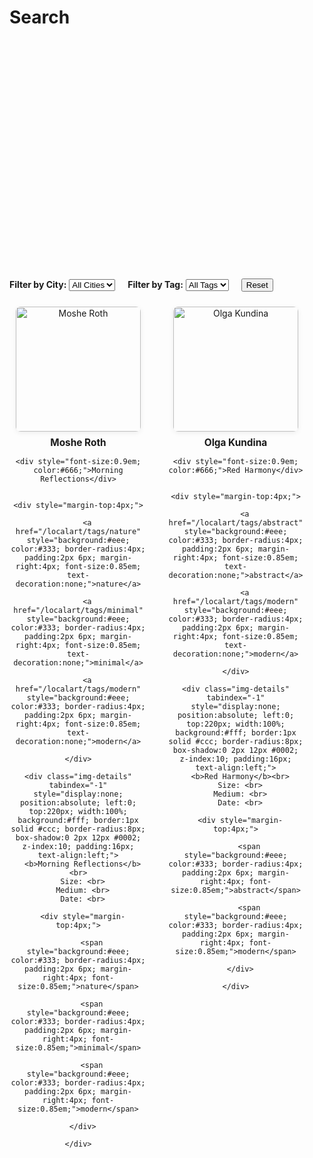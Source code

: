 # Search

<!-- Map of Israel -->
<link rel="stylesheet" href="https://unpkg.com/leaflet@1.9.4/dist/leaflet.css" />
<div id="artist-map" style="height: 350px; margin-bottom: 32px; border-radius: 8px; overflow: hidden;"></div>
<script src="https://unpkg.com/leaflet@1.9.4/dist/leaflet.js"></script>
<script>
var map, markers = [], artistData;
document.addEventListener('DOMContentLoaded', function() {
  map = L.map('artist-map').setView([31.5, 34.8], 8); // Center on Israel
  L.tileLayer('https://{s}.tile.openstreetmap.org/{z}/{x}/{y}.png', {
    maxZoom: 18,
    attribution: '© OpenStreetMap contributors'
  }).addTo(map);
  artistData = [{"area": "", "artist_name": "Moshe Roth", "city": "Hod Hasharon", "lat": 32.1557, "lon": 34.8932, "slug": "mosheroth"}, {"area": "", "artist_name": "Olga Kundina", "city": "Tel Aviv", "lat": 32.0853, "lon": 34.7818, "slug": "okundina"}];
  artistData.forEach(function(artist) {
    var marker = L.marker([artist.lat, artist.lon]).addTo(map);
    marker.bindPopup('<b>' + artist.artist_name + '</b><br>' + (artist.city || '') + (artist.area ? ', ' + artist.area : ''));
    marker.on('click', function() {
      filterArtistsByLocation(artist.lat, artist.lon);
    });
    markers.push({ marker: marker, lat: artist.lat, lon: artist.lon, city: artist.city, area: artist.area });
  });
  window.resetArtistFilter = function() {
    document.getElementById('city-filter').value = '';
    document.getElementById('tag-filter').value = '';
    filterArtists();
    map.setView([31.5, 34.8], 8);
  }
});
function filterArtistsByLocation(lat, lon) {
  var cards = document.querySelectorAll('.artist-card');
  cards.forEach(function(card) {
    var clat = card.getAttribute('data-lat');
    var clon = card.getAttribute('data-lon');
    card.style.display = (clat == lat && clon == lon) ? '' : 'none';
  });
  map.setView([lat, lon], 12);
}
function filterArtists() {
  var city = document.getElementById('city-filter').value;
  var tag = document.getElementById('tag-filter').value;
  var cards = document.querySelectorAll('.artist-card');
  var found = false;
  var bounds = [];
  cards.forEach(function(card) {
    var match = true;
    if (city && card.getAttribute('data-city') !== city) match = false;
    if (tag) {
      var tags = card.getAttribute('data-tags').split(',');
      if (tags.indexOf(tag) === -1) match = false;
    }
    card.style.display = match ? '' : 'none';
    if (match && card.getAttribute('data-lat') && card.getAttribute('data-lon')) {
      bounds.push([parseFloat(card.getAttribute('data-lat')), parseFloat(card.getAttribute('data-lon'))]);
      found = true;
    }
  });
  if (found && bounds.length > 0) {
    if (bounds.length === 1) {
      map.setView(bounds[0], 12);
    } else {
      map.fitBounds(bounds, {padding: [30, 30]});
    }
  } else {
    map.setView([31.5, 34.8], 8);
  }
}
</script>

<!-- Filter UI -->
<div style="margin-bottom: 24px;">
  <label for="city-filter"><b>Filter by City:</b></label>
  <select id="city-filter" onchange="filterArtists()">
    <option value="">All Cities</option>
    
      <option value="Hod Hasharon">Hod Hasharon</option>
    
      <option value="Tel Aviv">Tel Aviv</option>
    
  </select>
  <label for="tag-filter" style="margin-left:16px;"><b>Filter by Tag:</b></label>
  <select id="tag-filter" onchange="filterArtists()">
    <option value="">All Tags</option>
    
      <option value="abstract">abstract</option>
    
      <option value="animals">animals</option>
    
      <option value="black_and_white">black_and_white</option>
    
      <option value="classic">classic</option>
    
      <option value="colorful">colorful</option>
    
      <option value="digital">digital</option>
    
      <option value="landscape">landscape</option>
    
      <option value="minimal">minimal</option>
    
      <option value="modern">modern</option>
    
      <option value="nature">nature</option>
    
      <option value="people">people</option>
    
      <option value="portrait">portrait</option>
    
      <option value="surreal">surreal</option>
    
      <option value="traditional">traditional</option>
    
      <option value="urban">urban</option>
    
  </select>
  <button onclick="resetArtistFilter()" style="margin-left:16px;">Reset</button>
</div>

<div id="artist-grid" style="display: flex; flex-wrap: wrap; gap: 32px; justify-content: flex-start;">

  <div class="artist-card" data-city="Hod Hasharon" data-lat="32.1557" data-lon="34.8932" data-tags="nature,minimal,modern" style="text-align:center; width:220px; margin-bottom:32px; position:relative;">
    <a href="/localart/artists/mosheroth/" style="display:inline-block;">
      <span style="position:relative; display:inline-block;">
        <img src="/localart/assets/artists/mosheroth/2.png" alt="Moshe Roth" style="width:200px; height:200px; object-fit:cover; border-radius:8px; box-shadow:0 2px 8px #0001;" />
      </span>
    </a>
    <div style="margin-top:8px; font-weight:bold; font-size:1.1em;">
      <a href="/localart/artists/mosheroth/" style="text-decoration:none; color:inherit;">Moshe Roth</a>
    </div>
    
    <div style="font-size:0.9em; color:#666;">Morning Reflections</div>
    
    
    <div style="margin-top:4px;">
      
        <a href="/localart/tags/nature" style="background:#eee; color:#333; border-radius:4px; padding:2px 6px; margin-right:4px; font-size:0.85em; text-decoration:none;">nature</a>
      
        <a href="/localart/tags/minimal" style="background:#eee; color:#333; border-radius:4px; padding:2px 6px; margin-right:4px; font-size:0.85em; text-decoration:none;">minimal</a>
      
        <a href="/localart/tags/modern" style="background:#eee; color:#333; border-radius:4px; padding:2px 6px; margin-right:4px; font-size:0.85em; text-decoration:none;">modern</a>
      
    </div>
    
    <div class="img-details" tabindex="-1" style="display:none; position:absolute; left:0; top:220px; width:100%; background:#fff; border:1px solid #ccc; border-radius:8px; box-shadow:0 2px 12px #0002; z-index:10; padding:16px; text-align:left;">
      <b>Morning Reflections</b><br>
      Size: <br>
      Medium: <br>
      Date: <br>
      
      <div style="margin-top:4px;">
        
          <span style="background:#eee; color:#333; border-radius:4px; padding:2px 6px; margin-right:4px; font-size:0.85em;">nature</span>
        
          <span style="background:#eee; color:#333; border-radius:4px; padding:2px 6px; margin-right:4px; font-size:0.85em;">minimal</span>
        
          <span style="background:#eee; color:#333; border-radius:4px; padding:2px 6px; margin-right:4px; font-size:0.85em;">modern</span>
        
      </div>
      
    </div>
  </div>

  <div class="artist-card" data-city="Tel Aviv" data-lat="32.0853" data-lon="34.7818" data-tags="abstract,modern" style="text-align:center; width:220px; margin-bottom:32px; position:relative;">
    <a href="/localart/artists/okundina/" style="display:inline-block;">
      <span style="position:relative; display:inline-block;">
        <img src="/localart/assets/artists/okundina/Screenshot%202025-06-22%20at%2014.34.32.png" alt="Olga Kundina" style="width:200px; height:200px; object-fit:cover; border-radius:8px; box-shadow:0 2px 8px #0001;" />
      </span>
    </a>
    <div style="margin-top:8px; font-weight:bold; font-size:1.1em;">
      <a href="/localart/artists/okundina/" style="text-decoration:none; color:inherit;">Olga Kundina</a>
    </div>
    
    <div style="font-size:0.9em; color:#666;">Red Harmony</div>
    
    
    <div style="margin-top:4px;">
      
        <a href="/localart/tags/abstract" style="background:#eee; color:#333; border-radius:4px; padding:2px 6px; margin-right:4px; font-size:0.85em; text-decoration:none;">abstract</a>
      
        <a href="/localart/tags/modern" style="background:#eee; color:#333; border-radius:4px; padding:2px 6px; margin-right:4px; font-size:0.85em; text-decoration:none;">modern</a>
      
    </div>
    
    <div class="img-details" tabindex="-1" style="display:none; position:absolute; left:0; top:220px; width:100%; background:#fff; border:1px solid #ccc; border-radius:8px; box-shadow:0 2px 12px #0002; z-index:10; padding:16px; text-align:left;">
      <b>Red Harmony</b><br>
      Size: <br>
      Medium: <br>
      Date: <br>
      
      <div style="margin-top:4px;">
        
          <span style="background:#eee; color:#333; border-radius:4px; padding:2px 6px; margin-right:4px; font-size:0.85em;">abstract</span>
        
          <span style="background:#eee; color:#333; border-radius:4px; padding:2px 6px; margin-right:4px; font-size:0.85em;">modern</span>
        
      </div>
      
    </div>
  </div>

</div>
<script>
function showDetails(link) {
  // Hide any open details
  document.querySelectorAll('.img-details').forEach(function(d) { d.style.display = 'none'; });
  var details = link.parentElement.querySelector('.img-details');
  if (details) {
    details.style.display = 'block';
    details.focus();
    // Hide on focus out
    details.onblur = function() { details.style.display = 'none'; };
  }
}
document.addEventListener('click', function(e) {
  if (!e.target.closest('.artist-card')) {
    document.querySelectorAll('.img-details').forEach(function(d) { d.style.display = 'none'; });
  }
});
</script>